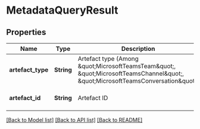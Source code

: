 # MetadataQueryResult
## Properties

| Name | Type | Description | Notes |
|------------ | ------------- | ------------- | -------------|
| **artefact\_type** | **String** | Artefact type (Among \&quot;MicrosoftTeamsTeam\&quot;, \&quot;MicrosoftTeamsChannel\&quot;, \&quot;MicrosoftTeamsConversation\&quot;) | [optional] [default to null] |
| **artefact\_id** | **String** | Artefact ID | [optional] [default to null] |

[[Back to Model list]](../README.md#documentation-for-models) [[Back to API list]](../README.md#documentation-for-api-endpoints) [[Back to README]](../README.md)

